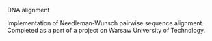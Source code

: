 DNA alignment

Implementation of Needleman-Wunsch pairwise sequence alignment. Completed as a part of a project on Warsaw University of Technology.
